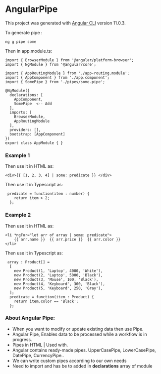 # AngularPipe

This project was generated with [Angular CLI](https://github.com/angular/angular-cli) version 11.0.3.

To generate pipe :

```
ng g pipe some
```
Then in app.module.ts:

```
import { BrowserModule } from '@angular/platform-browser';
import { NgModule } from '@angular/core';

import { AppRoutingModule } from './app-routing.module';
import { AppComponent } from './app.component';
import { SomePipe } from './pipes/some.pipe';

@NgModule({
  declarations: [
    AppComponent,
    SomePipe  <-- Add 
  ],
  imports: [
    BrowserModule,
    AppRoutingModule
  ],
  providers: [],
  bootstrap: [AppComponent]
})
export class AppModule { }

```

###  Example 1
Then use it in HTML as:

```
<div>{{ [1, 2, 3, 4] | some: predicate }} </div>
```
Then use it in Typescript as:

```
 predicate = function(item : number) {
    return item > 2;
  };
```


###  Example 2
Then use it in HTML as:

```
<li *ngFor="let arr of array | some: predicate">
    {{ arr.name }}  {{ arr.price }}  {{ arr.color }}
</li>
```
Then use it in Typescript as:

```
 array : Product[] = 
  [
    new Product(1, 'Laptop', 4000, 'White'), 
    new Product(2, 'Laptop', 5000, 'Black'), 
    new Product(3, 'Mouse', 100, 'Black'), 
    new Product(4, 'Keyboard', 300, 'Black'),
    new Product(5, 'Keyboard', 250, 'Gray'),
  ];
  predicate = function(item : Product) {
    return item.color == 'Black';
  };
```
### About Angular Pipe:
<div>
  <ul>
    <li>When you want to modify or update existing data then use Pipe.</li>
    <li>Angular Pipe, Enables data to be processed while a workflow is in progress.</li>
    <li>Pipes in HTML | Used with.</li>
    <li>Angular contains ready-made pipes. UpperCasePipe, LowerCasePipe, DatePipe, CurrencyPipe..</li>
    <li>We can write custom pipes according to our own needs</li>
    <li>Need to import and has be to added in <b>declarations</b> array of module</li>
  </ul>
</div>
